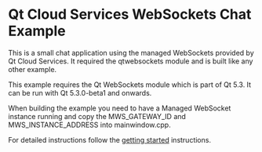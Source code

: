 Qt Cloud Services WebSockets Chat Example
=========================================

This is a small chat application using the managed WebSockets provided by Qt Cloud Services.
It required the qtwebsockets module and is built like any other example.

This example requires the Qt WebSockets module which is part of Qt 5.3. It can be run with Qt 5.3.0-beta1 and onwards.

When building the example you need to have a Managed WebSocket instance running and copy the MWS_GATEWAY_ID and MWS_INSTANCE_ADDRESS into mainwindow.cpp.

For detailed instructions follow the [getting started](https://developer.qtc.io/mws/getting-started) instructions.
